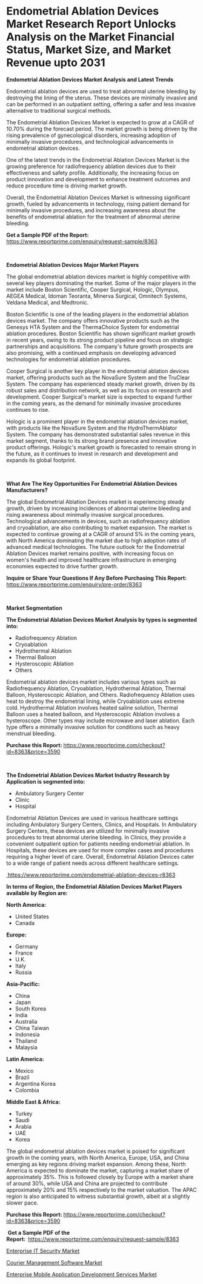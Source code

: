 <p><h1>Endometrial Ablation Devices Market Research Report Unlocks Analysis on the Market Financial Status, Market Size, and Market Revenue upto 2031</h1></p><p><strong>Endometrial Ablation Devices Market Analysis and Latest Trends</strong></p>
<p><p>Endometrial ablation devices are used to treat abnormal uterine bleeding by destroying the lining of the uterus. These devices are minimally invasive and can be performed in an outpatient setting, offering a safer and less invasive alternative to traditional surgical methods.</p><p>The Endometrial Ablation Devices Market is expected to grow at a CAGR of 10.70% during the forecast period. The market growth is being driven by the rising prevalence of gynecological disorders, increasing adoption of minimally invasive procedures, and technological advancements in endometrial ablation devices.</p><p>One of the latest trends in the Endometrial Ablation Devices Market is the growing preference for radiofrequency ablation devices due to their effectiveness and safety profile. Additionally, the increasing focus on product innovation and development to enhance treatment outcomes and reduce procedure time is driving market growth.</p><p>Overall, the Endometrial Ablation Devices Market is witnessing significant growth, fueled by advancements in technology, rising patient demand for minimally invasive procedures, and increasing awareness about the benefits of endometrial ablation for the treatment of abnormal uterine bleeding.</p></p>
<p><strong>Get a Sample PDF of the Report:&nbsp;</strong> <a href="https://www.reportprime.com/enquiry/request-sample/8363">https://www.reportprime.com/enquiry/request-sample/8363</a></p>
<p>&nbsp;</p>
<p><strong>Endometrial Ablation Devices Major Market Players</strong></p>
<p><p>The global endometrial ablation devices market is highly competitive with several key players dominating the market. Some of the major players in the market include Boston Scientific, Cooper Surgical, Hologic, Olympus, AEGEA Medical, Idoman Teoranta, Minerva Surgical, Omnitech Systems, Veldana Medical, and Medtronic.</p><p>Boston Scientific is one of the leading players in the endometrial ablation devices market. The company offers innovative products such as the Genesys HTA System and the ThermaChoice System for endometrial ablation procedures. Boston Scientific has shown significant market growth in recent years, owing to its strong product pipeline and focus on strategic partnerships and acquisitions. The company's future growth prospects are also promising, with a continued emphasis on developing advanced technologies for endometrial ablation procedures.</p><p>Cooper Surgical is another key player in the endometrial ablation devices market, offering products such as the NovaSure System and the TruClear System. The company has experienced steady market growth, driven by its robust sales and distribution network, as well as its focus on research and development. Cooper Surgical's market size is expected to expand further in the coming years, as the demand for minimally invasive procedures continues to rise.</p><p>Hologic is a prominent player in the endometrial ablation devices market, with products like the NovaSure System and the HydroThermAblator System. The company has demonstrated substantial sales revenue in this market segment, thanks to its strong brand presence and innovative product offerings. Hologic's market growth is forecasted to remain strong in the future, as it continues to invest in research and development and expands its global footprint.</p></p>
<p>&nbsp;</p>
<p><strong>What Are The Key Opportunities For Endometrial Ablation Devices Manufacturers?</strong></p>
<p><p>The global Endometrial Ablation Devices market is experiencing steady growth, driven by increasing incidences of abnormal uterine bleeding and rising awareness about minimally invasive surgical procedures. Technological advancements in devices, such as radiofrequency ablation and cryoablation, are also contributing to market expansion. The market is expected to continue growing at a CAGR of around 5% in the coming years, with North America dominating the market due to high adoption rates of advanced medical technologies. The future outlook for the Endometrial Ablation Devices market remains positive, with increasing focus on women's health and improved healthcare infrastructure in emerging economies expected to drive further growth.</p></p>
<p><strong>Inquire or Share Your Questions If Any Before Purchasing This Report:</strong> <a href="https://www.reportprime.com/enquiry/pre-order/8363">https://www.reportprime.com/enquiry/pre-order/8363</a></p>
<p>&nbsp;</p>
<p><strong>Market Segmentation</strong></p>
<p><strong>The Endometrial Ablation Devices Market Analysis by types is segmented into:</strong></p>
<p><ul><li>Radiofrequency Ablation</li><li>Cryoablation</li><li>Hydrothermal Ablation</li><li>Thermal Balloon</li><li>Hysteroscopic Ablation</li><li>Others</li></ul></p>
<p><p>Endometrial ablation devices market includes various types such as Radiofrequency Ablation, Cryoablation, Hydrothermal Ablation, Thermal Balloon, Hysteroscopic Ablation, and Others. Radiofrequency Ablation uses heat to destroy the endometrial lining, while Cryoablation uses extreme cold. Hydrothermal Ablation involves heated saline solution, Thermal Balloon uses a heated balloon, and Hysteroscopic Ablation involves a hysteroscope. Other types may include microwave and laser ablation. Each type offers a minimally invasive solution for conditions such as heavy menstrual bleeding.</p></p>
<p><strong>Purchase this Report:&nbsp;</strong><a href="https://www.reportprime.com/checkout?id=8363&price=3590">https://www.reportprime.com/checkout?id=8363&price=3590</a></p>
<p>&nbsp;</p>
<p><strong>The Endometrial Ablation Devices Market Industry Research by Application is segmented into:</strong></p>
<p><ul><li>Ambulatory Surgery Center</li><li>Clinic</li><li>Hospital</li></ul></p>
<p><p>Endometrial Ablation Devices are used in various healthcare settings including Ambulatory Surgery Centers, Clinics, and Hospitals. In Ambulatory Surgery Centers, these devices are utilized for minimally invasive procedures to treat abnormal uterine bleeding. In Clinics, they provide a convenient outpatient option for patients needing endometrial ablation. In Hospitals, these devices are used for more complex cases and procedures requiring a higher level of care. Overall, Endometrial Ablation Devices cater to a wide range of patient needs across different healthcare settings.</p></p>
<p><a href="https://www.reportprime.com/endometrial-ablation-devices-r8363">&nbsp;https://www.reportprime.com/endometrial-ablation-devices-r8363</a></p>
<p><strong>In terms of Region, the Endometrial Ablation Devices Market Players available by Region are:</strong></p>
<p>
    <p> <strong> North America: </strong>
        <ul>
            <li>United States</li>
            <li>Canada</li>
        </ul>
        </p> 
    <p> <strong> Europe: </strong>
        <ul>
            <li>Germany</li>
            <li>France</li>
            <li>U.K.</li>
            <li>Italy</li>
            <li>Russia</li>
        </ul>
        </p> 
    <p> <strong> Asia-Pacific: </strong>
        <ul>
            <li>China</li>
            <li>Japan</li>
            <li>South Korea</li>
            <li>India</li>
            <li>Australia</li>
            <li>China Taiwan</li>
            <li>Indonesia</li>
            <li>Thailand</li>
            <li>Malaysia</li>
        </ul>
        </p> 
    <p> <strong> Latin America: </strong>
        <ul>
            <li>Mexico</li>
            <li>Brazil</li>
            <li>Argentina Korea</li>
            <li>Colombia</li>
        </ul>
        </p> 
    <p> <strong> Middle East & Africa: </strong>
        <ul>
            <li>Turkey</li>
            <li>Saudi</li>
            <li>Arabia</li>
            <li>UAE</li>
            <li>Korea</li>
        </ul>
    </p>
    </p>
<p><p>The global endometrial ablation devices market is poised for significant growth in the coming years, with North America, Europe, USA, and China emerging as key regions driving market expansion. Among these, North America is expected to dominate the market, capturing a market share of approximately 35%. This is followed closely by Europe with a market share of around 30%, while USA and China are projected to contribute approximately 20% and 15% respectively to the market valuation. The APAC region is also anticipated to witness substantial growth, albeit at a slightly slower pace.</p></p>
<p><strong>Purchase this Report: </strong><a href="https://www.reportprime.com/checkout?id=8363&price=3590">https://www.reportprime.com/checkout?id=8363&price=3590</a></p>
<p>&nbsp;<strong>Get a Sample PDF of the Report:&nbsp;&nbsp;</strong><a href="https://www.reportprime.com/enquiry/request-sample/8363">https://www.reportprime.com/enquiry/request-sample/8363</a></p>
<p><strong></strong></p>
<p><p><a href="https://view.publitas.com/reportprime-1/global-enterprise-it-security-market-share-and-growth-opportunities-and-market-size-growing-with-a-cagr-of-10-2-for-period-from-2024-2031/">Enterprise IT Security Market</a></p><p><a href="https://view.publitas.com/reportprime-1/courier-management-software-market-analysis-report-global-insights-by-region-type-on-premises-courier-management-software-cloud-based-courier-management-software-and-application-express-enterprises-consumers-others-from-2024-to-2031/">Courier Management Software Market</a></p><p><a href="https://view.publitas.com/reportprime-1/enterprise-mobile-application-development-services-market-size-is-growing-at-cagr-of-10-7-and-this-report-covers-analysis-by-type-application-growth-and-forecast-2024-2031/">Enterprise Mobile Application Development Services Market</a></p></p>